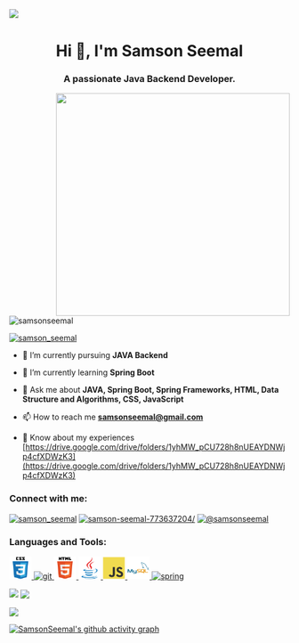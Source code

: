 <img src="https://camo.githubusercontent.com/3015c6f34ed5c2131bac41a22b7a27a847f65803d232c99fe31f649c9c746fbd/68747470733a2f2f7777772e61616469747269746563686e6f6c6f67792e636f6d2f696d616765732f726564657369676e2e676966"/>
<h1 align="center">Hi 👋, I'm Samson Seemal</h1>
<h3 align="center">A passionate Java Backend Developer.</h3>

<img align="right" height="400" width="420" src="https://camo.githubusercontent.com/7f60e7e90bf365a72293499929fb13b91b34b52440685be8c21fa900e9d19b86/68747470733a2f2f6c797368746563686e6f6c6f67792e636f6d2f61646d696e2f6173736574732f696d672f616e696d6174696f6e5f696d616765732f646576656c6f7065722e676966">

<p align="left"> <img src="https://komarev.com/ghpvc/?username=samsonseemal&label=Profile%20views&color=0e75b6&style=flat" alt="samsonseemal" /> </p>



<p align="left"> <a href="https://twitter.com/samson_seemal" target="blank"><img src="https://img.shields.io/twitter/follow/samson_seemal?logo=twitter&style=for-the-badge" alt="samson_seemal" /></a> </p>

- 🔭 I’m currently pursuing **JAVA Backend**

- 🌱 I’m currently learning **Spring Boot**

- 💬 Ask me about **JAVA, Spring Boot, Spring Frameworks, HTML, Data Structure and Algorithms, CSS, JavaScript**

- 📫 How to reach me **samsonseemal@gmail.com**

- 📄 Know about my experiences [https://drive.google.com/drive/folders/1yhMW_pCU728h8nUEAYDNWjp4cfXDWzK3](https://drive.google.com/drive/folders/1yhMW_pCU728h8nUEAYDNWjp4cfXDWzK3)

<h3 align="left">Connect with me:</h3>
<p align="left">
<a href="https://twitter.com/samson_seemal" target="blank"><img align="center" src="https://raw.githubusercontent.com/rahuldkjain/github-profile-readme-generator/master/src/images/icons/Social/twitter.svg" alt="samson_seemal" height="30" width="40" /></a>
<a href="https://linkedin.com/in/samson-seemal-773637204/" target="blank"><img align="center" src="https://raw.githubusercontent.com/rahuldkjain/github-profile-readme-generator/master/src/images/icons/Social/linked-in-alt.svg" alt="samson-seemal-773637204/" height="30" width="40" /></a>
<a href="https://medium.com/@samsonseemal" target="blank"><img align="center" src="https://raw.githubusercontent.com/rahuldkjain/github-profile-readme-generator/master/src/images/icons/Social/medium.svg" alt="@samsonseemal" height="30" width="40" /></a>
</p>

<h3 align="left">Languages and Tools:</h3>
<p align="left"> <a href="https://www.w3schools.com/css/" target="_blank" rel="noreferrer"> <img src="https://raw.githubusercontent.com/devicons/devicon/master/icons/css3/css3-original-wordmark.svg" alt="css3" width="40" height="40"/> </a> <a href="https://git-scm.com/" target="_blank" rel="noreferrer"> <img src="https://www.vectorlogo.zone/logos/git-scm/git-scm-icon.svg" alt="git" width="40" height="40"/> </a> <a href="https://www.w3.org/html/" target="_blank" rel="noreferrer"> <img src="https://raw.githubusercontent.com/devicons/devicon/master/icons/html5/html5-original-wordmark.svg" alt="html5" width="40" height="40"/> </a> <a href="https://www.java.com" target="_blank" rel="noreferrer"> <img src="https://raw.githubusercontent.com/devicons/devicon/master/icons/java/java-original.svg" alt="java" width="40" height="40"/> </a> <a href="https://developer.mozilla.org/en-US/docs/Web/JavaScript" target="_blank" rel="noreferrer"> <img src="https://raw.githubusercontent.com/devicons/devicon/master/icons/javascript/javascript-original.svg" alt="javascript" width="40" height="40"/> </a> <a href="https://www.mysql.com/" target="_blank" rel="noreferrer"> <img src="https://raw.githubusercontent.com/devicons/devicon/master/icons/mysql/mysql-original-wordmark.svg" alt="mysql" width="40" height="40"/> </a> <a href="https://spring.io/" target="_blank" rel="noreferrer"> <img src="https://www.vectorlogo.zone/logos/springio/springio-icon.svg" alt="spring" width="40" height="40"/> </a> </p>

<p><img align="left" src="https://github-readme-stats.vercel.app/api/top-langs?username=samsonseemal&&langs_count=8&count_private=true&layout=en&theme=react&hide_border=true&bg_color=0D1117" /></p>

<p>&nbsp;<img align="center" src="https://github-readme-stats.vercel.app/api?username=samsonseemal&langs_count=8&count_private=true&layout=en&theme=react&hide_border=true&bg_color=0D1117" /></p>

<p><img align="center" src="https://github-readme-streak-stats.herokuapp.com/?user=samsonseemal&&langs_count=8&count_private=true&layout=en&theme=react&hide_border=true&bg_color=0D1117"/></p>


[![SamsonSeemal's github activity graph](https://activity-graph.herokuapp.com/graph?username=SamsonSeemal&theme=react-dark)](https://github.com/SamsonSeemal/github-readme-activity-graph)
